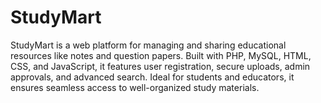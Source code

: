 # StudyMart
StudyMart is a web platform for managing and sharing educational resources like notes and question papers. Built with PHP, MySQL, HTML, CSS, and JavaScript, it features user registration, secure uploads, admin approvals, and advanced search. Ideal for students and educators, it ensures seamless access to well-organized study materials.
